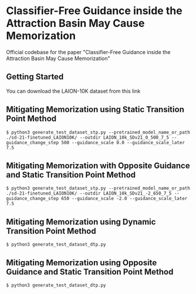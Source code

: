 # Classifier-Free Guidance inside the Attraction Basin May Cause Memorization
Official codebase for the paper "Classifier-Free Guidance inside the Attraction Basin May Cause Memorization"

## Getting Started

You can download the LAION-10K dataset from this link 



## Mitigating Memorization using Static Transition Point Method


```
$ python3 generate_test_dataset_stp.py --pretrained_model_name_or_path ./sd-21-finetuned_LAION10K/ --outdir LAION_10k_SDv21_0_500_7_5 --guidance_change_step 500 --guidance_scale 0.0 --guidance_scale_later 7.5
```


## Mitigating Memorization with Opposite Guidance and Static Transition Point Method

```
$ python3 generate_test_dataset_stp.py --pretrained_model_name_or_path ./sd-21-finetuned_LAION10K/ --outdir LAION_10k_SDv21_-2_650_7_5 --guidance_change_step 650 --guidance_scale -2.0 --guidance_scale_later 7.5
```


## Mitigating Memorization using Dynamic Transition Point Method


```
$ python3 generate_test_dataset_dtp.py 
```


## Mitigating Memorization using Opposite Guidance and Static Transition Point Method


```
$ python3 generate_test_dataset_dtp.py 
```

